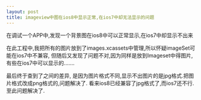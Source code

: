 ```yaml
---
layout: post
title: imageview中图在ios8中显示正常,在ios7中却无法显示的问题
---
```


在调试一个APP中,发现一个背景图在ios8中可以正常显示,在ios7中却显示不出来

在此工程中,我把所有的图片放到了images.xcassets中管理,所以怀疑imageSet可能在ios7中不兼容,
但随后又发现了问题不对,因为同样是放到Imageset中得图片,有些在ios7中可以显示的.......

最后终于查到了之间的差异, 是因为图片格式不同,显示不出图片的是jpg格式.把图片格式改成png格式的,问题解决了.
看来ios8已经兼容了jpg格式了,而ios7还不行.至此问题解决了.
